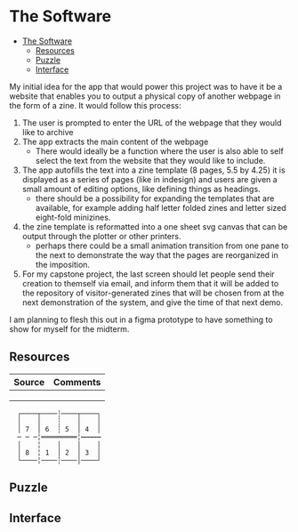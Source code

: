 # The Software

- [The Software](#the-software)
  - [Resources](#resources)
  - [Puzzle](#puzzle)
  - [Interface](#interface)

My initial idea for the app that would power this project was to have it be a website that enables you to output a physical copy of another webpage in the form of a zine. It would follow this process:

1. The user is prompted to enter the URL of the webpage that they would like to archive
2. The app extracts the main content of the webpage
   - There would ideally be a function where the user is also able to self select the text from the website that they would like to include.
3. The app autofills the text into a zine template (8 pages, 5.5 by 4.25) it is displayed as a series of pages (like in indesign) and users are given a small amount of editing options, like defining things as headings.
   - there should be a possibility for expanding the templates that are available, for example adding half letter folded zines and letter sized eight-fold minizines.
4. the zine template is reformatted into a one sheet svg canvas that can be output through the plotter or other printers.
   - perhaps there could be a small animation transition from one pane to the next to demonstrate the way that the pages are reorganized in the imposition.
5. For my capstone project, the last screen should let people send their creation to themself via email, and inform them that it will be added to the repository of visitor-generated zines that will be chosen from at the next demonstration of the system, and give the time of that next demo.

I am planning to flesh this out in a figma prototype to have something to show for myself for the midterm. 

## Resources

|Source|Comments|
|---|---|
|   |   |
|   |   |
|   |   |

~~~ text
  ┌────┬────┆────┬────┐
  │    │    ┆    │    │
  │ 7  │ 6  ┆ 5  │ 4  │
  ─ ─ ─╎═════════╎┅┅┅┅┅
  │    ╎    │    │    │
  │ 8  ╎ 1  │ 2  │ 3  │
  └────╎────┆────│────┘
~~~

## Puzzle

## Interface